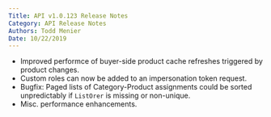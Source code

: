 ```yaml
---
Title: API v1.0.123 Release Notes
Category: API Release Notes
Authors: Todd Menier
Date: 10/22/2019
---
```


- Improved performce of buyer-side product cache refreshes triggered by product changes.
- Custom roles can now be added to an impersonation token request.
- Bugfix: Paged lists of Category-Product assignments could be sorted unpredictably if `ListOrer` is missing or non-unique.
- Misc. performance enhancements.
